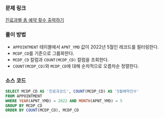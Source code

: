 ### 문제 링크
[진료과별 총 예약 횟수 출력하기](https://school.programmers.co.kr/learn/courses/30/lessons/132202)

### 풀이 방법
- `APPOINTMENT` 테이블에서 `APNT_YMD` 값이 2022년 5월인 레코드를 필터링한다.
- `MCDP_CD`를 기준으로 그룹화한다.
- `MCDP_CD` 칼럼과 `COUNT(MCDP_CD)` 칼럼을 조회한다.
- `COUNT(MCDP_CD)`와 `MCDP_CD`에 대해 순차적으로 오름차순 정렬한다.

### 소스 코드
```sql
SELECT MCDP_CD AS '진료과코드', COUNT(MCDP_CD) AS '5월예약건수'
FROM APPOINTMENT 
WHERE YEAR(APNT_YMD) = 2022 AND MONTH(APNT_YMD) = 5
GROUP BY MCDP_CD
ORDER BY COUNT(MCDP_CD), MCDP_CD
```